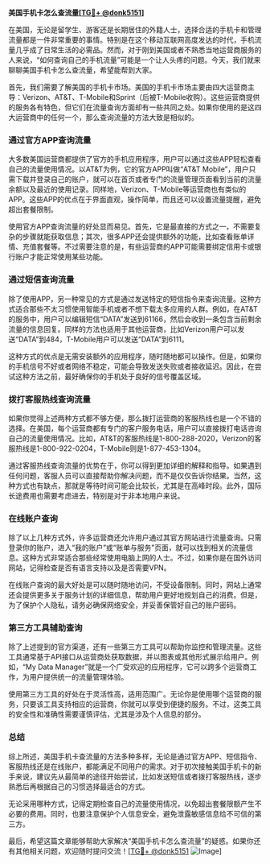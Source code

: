**美国手机卡怎么查流量[[TG💪+ @donk5151](https://t.me/s/donk5151)]**

在美国，无论是留学生、游客还是长期居住的外籍人士，选择合适的手机卡和管理流量都是一件非常重要的事情。特别是在这个移动互联网高度发达的时代，手机流量几乎成了日常生活的必需品。然而，对于刚到美国或者不熟悉当地运营商服务的人来说，“如何查询自己的手机流量”可能是一个让人头疼的问题。今天，我们就来聊聊美国手机卡怎么查流量，希望能帮到大家。

首先，我们需要了解美国的手机卡市场。美国的手机卡市场主要由四大运营商主导：Verizon、AT&T、T-Mobile和Sprint（后被T-Mobile收购）。这些运营商提供的服务各有特色，但它们在流量查询方面却有一些共同之处。如果你使用的是这四大运营商中的任何一个，那么查询流量的方法大致是相似的。

### **通过官方APP查询流量**

大多数美国运营商都提供了官方的手机应用程序，用户可以通过这些APP轻松查看自己的流量使用情况。以AT&T为例，它的官方APP叫做“AT&T Mobile”，用户只需下载并登录自己的账户，就可以在首页或者专门的流量管理页面看到当前的流量余额以及最近的使用记录。同样地，Verizon、T-Mobile等运营商也有类似的APP。这些APP的优点在于界面直观，操作简单，而且还可以设置流量提醒，避免超出套餐限制。

使用官方APP查询流量的好处显而易见。首先，它是最直接的方式之一，不需要复杂的步骤就能获取信息；其次，很多APP还会提供额外的功能，比如查看账单详情、充值套餐等。不过需要注意的是，有些运营商的APP可能需要绑定信用卡或银行账户才能正常使用某些功能。

### **通过短信查询流量**

除了使用APP，另一种常见的方式是通过发送特定的短信指令来查询流量。这种方式适合那些不太习惯使用智能手机或者不想下载太多应用的人群。例如，在AT&T的服务中，用户可以编辑短信“DATA”发送到61166，然后会收到一条包含当前剩余流量的信息回复。同样的方法也适用于其他运营商，比如Verizon用户可以发送“DATA”到484，T-Mobile用户可以发送“DATA”到6111。

这种方式的优点是无需安装额外的应用程序，随时随地都可以操作。但是，如果你的手机信号不好或者网络不稳定，可能会导致发送失败或者接收延迟。因此，在尝试这种方法之前，最好确保你的手机处于良好的信号覆盖区域。

### **拨打客服热线查询流量**

如果你觉得上述两种方式都不够方便，那么拨打运营商的客服热线也是一个不错的选择。在美国，每个运营商都有专门的客户服务电话，用户可以直接拨打电话咨询自己的流量使用情况。比如，AT&T的客服热线是1-800-288-2020，Verizon的客服热线是1-800-922-0204，T-Mobile则是1-877-453-1304。

通过客服热线查询流量的优势在于，你可以得到更加详细的解释和指导。如果遇到任何问题，客服人员可以直接帮助你解决问题，而不是仅仅告诉你结果。当然，这种方式也有缺点，那就是等待时间可能会比较长，尤其是在高峰时段。此外，国际长途费用也需要考虑进去，特别是对于非本地用户来说。

### **在线账户查询**

除了以上几种方式外，许多运营商还允许用户通过其官方网站进行流量查询。只需登录你的账户，进入“我的账户”或“账单与服务”页面，就可以找到相关的流量信息。这种方式非常适合那些经常使用电脑上网的人士。不过，如果你是在国外访问网站，记得检查是否有语言支持以及是否需要VPN。

在线账户查询的最大好处是可以随时随地访问，不受设备限制。同时，网站上通常还会提供更多关于服务计划的详细信息，帮助用户更好地规划自己的消费。但是，为了保护个人隐私，请务必确保网络安全，并妥善保管好自己的账户密码。

### **第三方工具辅助查询**

除了上述提到的官方渠道，还有一些第三方工具可以帮助你监控和管理流量。这些工具通常基于API接口从运营商处获取数据，并以图表或其他形式展示给用户。例如，“My Data Manager”就是一个广受欢迎的应用程序，它可以跨多个运营商工作，为用户提供统一的流量管理体验。

使用第三方工具的好处在于灵活性高，适用范围广。无论你是使用哪个运营商的服务，只要该工具支持相应的运营商，你就可以享受到便捷的服务。不过，这类工具的安全性和准确性需要谨慎评估，尤其是涉及个人信息的部分。

### **总结**

综上所述，美国手机卡查流量的方法多种多样，无论是通过官方APP、短信指令、客服热线还是在线账户，都能满足不同用户的需求。对于初次接触美国手机卡的新手来说，建议先从最简单的途径开始尝试，比如发送短信或者拨打客服热线，逐步熟悉后再根据自己的习惯选择最适合的方式。

无论采用哪种方式，记得定期检查自己的流量使用情况，以免超出套餐限额产生不必要的费用。同时，也要注意保护个人信息安全，避免泄露敏感信息给不可信的第三方。

最后，希望这篇文章能够帮助大家解决“美国手机卡怎么查流量”的疑惑。如果你还有其他相关问题，欢迎随时提问交流！[[TG💪+ @donk5151](https://t.me/s/donk5151) ![Image](https://i.postimg.cc/rwNCRYN7/Snipaste-2025-04-30-17-27-05.png)]